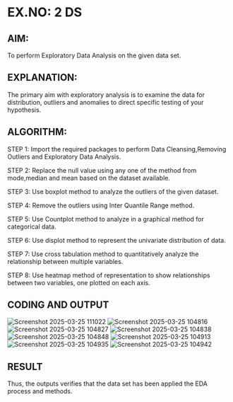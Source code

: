 # EX.NO: 2 DS
## AIM:
To perform Exploratory Data Analysis on the given data set.
      
## EXPLANATION:
  The primary aim with exploratory analysis is to examine the data for distribution, outliers and anomalies to direct specific testing of your hypothesis.
  
## ALGORITHM:
STEP 1: Import the required packages to perform Data Cleansing,Removing Outliers and Exploratory Data Analysis.

STEP 2: Replace the null value using any one of the method from mode,median and mean based on the dataset available.

STEP 3: Use boxplot method to analyze the outliers of the given dataset.

STEP 4: Remove the outliers using Inter Quantile Range method.

STEP 5: Use Countplot method to analyze in a graphical method for categorical data.

STEP 6: Use displot method to represent the univariate distribution of data.

STEP 7: Use cross tabulation method to quantitatively analyze the relationship between multiple variables.

STEP 8: Use heatmap method of representation to show relationships between two variables, one plotted on each axis.

## CODING AND OUTPUT

![Screenshot 2025-03-25 111022](https://github.com/user-attachments/assets/cad8bb36-e21b-44db-b9a9-ba34b68baad0)
![Screenshot 2025-03-25 104816](https://github.com/user-attachments/assets/8a52a2f4-ae09-4591-9a1a-a6c44c1dcbb3)
![Screenshot 2025-03-25 104827](https://github.com/user-attachments/assets/f95fc64a-f041-4ab6-89bc-cb708115065d)
![Screenshot 2025-03-25 104838](https://github.com/user-attachments/assets/9f05a484-d3da-4625-8ebb-d6ce06875de4)
![Screenshot 2025-03-25 104848](https://github.com/user-attachments/assets/bf5cd0f1-6b16-4c59-b073-dccb74c00c23)
![Screenshot 2025-03-25 104913](https://github.com/user-attachments/assets/dc22ea60-0818-49ab-96b0-84d314713d33)
![Screenshot 2025-03-25 104935](https://github.com/user-attachments/assets/a4d09c7a-0402-482f-b4a2-83fa8c42d974)
![Screenshot 2025-03-25 104942](https://github.com/user-attachments/assets/86d68e18-5f5b-4266-b18b-599c3f4b8cec)

## RESULT
Thus, the outputs verifies that the data set has been applied the EDA process and methods.
